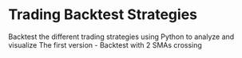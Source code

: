 # Trading Backtest Strategies
Backtest the different trading strategies using Python to analyze and visualize
The first version - Backtest with 2 SMAs crossing
